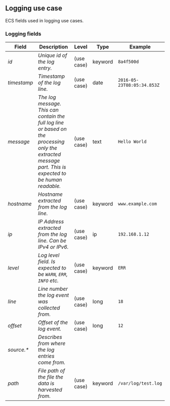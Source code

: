 ## Logging use case

ECS fields used in logging use cases.

### <a name="logging"></a> Logging fields


| Field  | Description  | Level  | Type  | Example  |
|---|---|---|---|---|
| <a name="id"></a>*id* | *Unique id of the log entry.<br/>* | (use case) | keyword | `8a4f500d` |
| <a name="timestamp"></a>*timestamp* | *Timestamp of the log line.<br/>* | (use case) | date | `2016-05-23T08:05:34.853Z` |
| <a name="message"></a>*message* | *The log message.<br/>This can contain the full log line or based on the processing only the extracted message part. This is expected to be human readable.<br/>* | (use case) | text | `Hello World` |
| <a name="hostname"></a>*hostname* | *Hostname extracted from the log line.<br/>* | (use case) | keyword | `www.example.com` |
| <a name="ip"></a>*ip* | *IP Address extracted from the log line. Can be IPv4 or IPv6.<br/>* | (use case) | ip | `192.168.1.12` |
| <a name="level"></a>*level* | *Log level field. Is expected to be `WARN`, `ERR`, `INFO` etc.<br/>* | (use case) | keyword | `ERR` |
| <a name="line"></a>*line* | *Line number the log event was collected from.<br/>* | (use case) | long | `18` |
| <a name="offset"></a>*offset* | *Offset of the log event.<br/>* | (use case) | long | `12` |
| <a name="source.&ast;"></a>*source.&ast;* | *Describes from where the log entries come from.* |  |  |  |
| <a name="path"></a>*path* | *File path of the file the data is harvested from.<br/>* | (use case) | keyword | `/var/log/test.log` |



